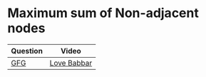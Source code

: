 Maximum sum of Non-adjacent nodes
===

|Question|Video|
|-|-|
|[GFG](https://practice.geeksforgeeks.org/problems/maximum-sum-of-non-adjacent-nodes/1)|[Love Babbar](https://youtu.be/QG0hE0R_ng4)|